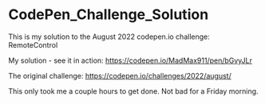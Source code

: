 # CodePen_Challenge_Solution
This is my solution to the August 2022 codepen.io challenge:  RemoteControl

My solution - see it in action:
https://codepen.io/MadMax911/pen/bGvyJLr

The original challenge:
https://codepen.io/challenges/2022/august/

This only took me a couple hours to get done.  Not bad for a Friday morning.
